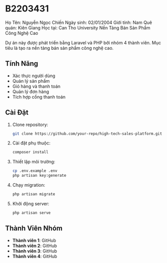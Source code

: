 # B2203431
Họ Tên: Nguyễn Ngọc Chiến
Ngày sinh: 02/01/2004
Giới tính: Nam
Quê quán: Kiên Giang
Học tại: Can Tho University
Nền Tảng Bán Sản Phẩm Công Nghệ Cao

Dự án này được phát triển bằng Laravel và PHP bởi nhóm 4 thành viên. Mục tiêu là tạo ra nền tảng bán sản phẩm công nghệ cao.

## Tính Năng

- Xác thực người dùng
- Quản lý sản phẩm
- Giỏ hàng và thanh toán
- Quản lý đơn hàng
- Tích hợp cổng thanh toán

## Cài Đặt

1. Clone repository:
    ```bash
    git clone https://github.com/your-repo/high-tech-sales-platform.git
    ```

2. Cài đặt phụ thuộc:
    ```bash
    composer install
    ```

3. Thiết lập môi trường:
    ```bash
    cp .env.example .env
    php artisan key:generate
    ```

4. Chạy migration:
    ```bash
    php artisan migrate
    ```

5. Khởi động server:
    ```bash
    php artisan serve
    ```

## Thành Viên Nhóm

- **Thành viên 1**: GitHub
- **Thành viên 2**: GitHub
- **Thành viên 3**: GitHub
- **Thành viên 4**: GitHub
